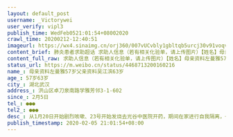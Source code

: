 ```yaml
---
layout: default_post
username: _Victorywei
user_verify: vipl3
publish_time: WedFeb0521:01:54+08002020
crawl_time: 20200212-12:40:51
imageurl: https://wx4.sinaimg.cn/orj360/007vUCvbly1gbltqb5urcj30v91voqva.jpg,https://wx3.sinaimg.cn/orj360/007vUCvbly1gbltqcoj6gj30v91vokjo.jpg,https://wx4.sinaimg.cn/orj360/007vUCvbly1gbltq8rb5oj30v91voqv7.jpg,https://wx1.sinaimg.cn/orj360/007vUCvbly1gbltqe0c0uj30v91vohdv.jpg,https://wx2.sinaimg.cn/orj360/007vUCvbly1gbltqewva3j30v91vo4qq.jpg
content_brief: 肺炎患者求助超话 求助人信息（若有相关化验单，请上传图片）【姓名】母亲资料 左曼雅 57岁父亲资料 吴江滨 63岁【年龄】57岁 63岁【所在城市】湖北武汉【所在小区、社区】洪山区卓刀泉南路学雅芳邻3-1-602【患病时间】 2月5日【联系方式】●●●【其他紧急联系人】●●●【病 ...全文
content_full_raw: 求助人信息（若有相关化验单，请上传图片）【姓名】母亲资料左曼雅57岁父亲资料吴江滨63岁【年龄】57岁63岁【所在城市】湖北武汉【所在小区、社区】洪山区卓刀泉南路学雅芳邻3-1-602【患病时间】2月5日【联系方式】●●●【其他紧急联系人】●●●【病情描述】从1月20日开始剧烈咳嗽、23号开始发烧去光谷中医院开药，期间在家进行自我隔离，一直到28日吃药无效去同济光谷医院打针排队做核酸检测，第一次盒子试剂测试结果为阴性，CT结果为双肺感染高度疑似。期间每天去医院打针，因治疗不见好转CT结果给了多个医生查看，都说是新冠。今天2月5日医生安排我妈妈进行第二次核酸试剂检测，结果需要2-4天出。现在更焦急的是，一直照顾妈妈的人是我的爸爸，因为担心交叉感染，不让我还回家。这期间爸爸操劳过度，也出现剧烈咳嗽，2月5日凌晨高烧38度5，今天去医院拍片结果也是肺部病毒感染。我们联系了社区，社区书记明确表示能做的有限，并不能安排车辆接送两位老人去医院接受治疗，也不能安排他们住院，两患病老人独自在家隔离，无法互相照顾，作为儿女非常担心。我们打了很多市长热线、求助电话、上报人民日报、国务院疫情等APP，还是无果，最终都是等待排队上报，现在求助微博朋友圈各位友人能否帮助我们得到医院住院救助，本人感谢万分🙏🙏🙏
status_url: https://m.weibo.cn/status/4468713200160216
name_: 母亲资料左曼雅57岁父亲资料吴江滨63岁
age_: 57岁63岁
city_: 湖北武汉
address_: 洪山区卓刀泉南路学雅芳邻3-1-602
since_: 2月5日
tel_: ●●●
tel2_: ●●●
desc_: 从1月20日开始剧烈咳嗽、23号开始发烧去光谷中医院开药，期间在家进行自我隔离，一直到28日吃药无效去同济光谷医院打针排队做核酸检测，第一次盒子试剂测试结果为阴性，CT结果为双肺感染高度疑似。期间每天去医院打针，因治疗不见好转CT结果给了多个医生查看，都说是新冠。今天2月5日医生安排我妈妈进行第二次核酸试剂检测，结果需要2-4天出。现在更焦急的是，一直照顾妈妈的人是我的爸爸，因为担心交叉感染，不让我还回家。这期间爸爸操劳过度，也出现剧烈咳嗽，2月5日凌晨高烧38度5，今天去医院拍片结果也是肺部病毒感染。我们联系了社区，社区书记明确表示能做的有限，并不能安排车辆接送两位老人去医院接受治疗，也不能安排他们住院，两患病老人独自在家隔离，无法互相照顾，作为儿女非常担心。我们打了很多市长热线、求助电话、上报人民日报、国务院疫情等APP，还是无果，最终都是等待排队上报，现在求助微博朋友圈各位友人能否帮助我们得到医院住院救助，本人感谢万分🙏🙏🙏
publish_timestamp: 2020-02-05 21:01:54+08:00
---
```

